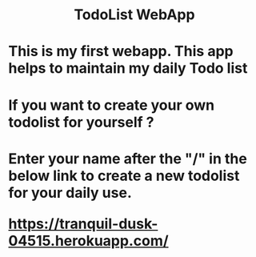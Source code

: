 <h1 align = "center">TodoList WebApp<h1>

This is my first webapp. This app helps to maintain my daily Todo list
  
<h1>If you want to create your own todolist for yourself ?<h1>

Enter your name after the "/" in the below link to create a new todolist for your daily use.

https://tranquil-dusk-04515.herokuapp.com/

